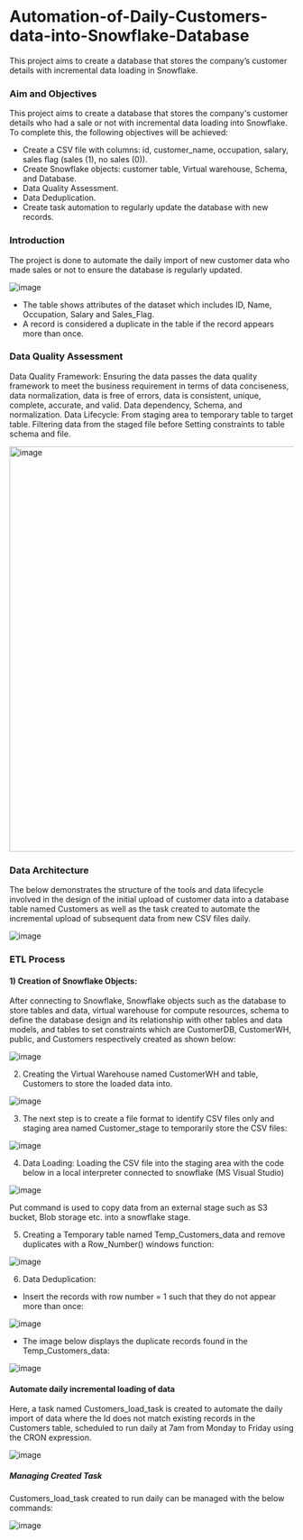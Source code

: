 # Automation-of-Daily-Customers-data-into-Snowflake-Database
This project aims to create a database that stores the company’s customer details with incremental data loading in Snowflake. 

### Aim and Objectives

This project aims to create a database that stores the company's customer details who had a sale or not with incremental data loading into Snowflake. To complete this, the following objectives will be achieved:
- Create a CSV file with columns: id, customer_name, occupation, salary, sales flag (sales (1), no sales (0)).
- Create Snowflake objects: customer table, Virtual warehouse, Schema, and Database.
- Data Quality Assessment.
- Data Deduplication.
- Create task automation to regularly update the database with new records.

### Introduction 

The project is done to automate the daily import of new customer data who made sales or not to ensure the database is regularly updated.  

![image](https://github.com/Ibrahim-netizen/Automation-of-Daily-Customers-data-into-Snowflake-Database/assets/76513466/f82ee264-76e2-46ef-82cd-2034f400d979)

- The table shows attributes  of the dataset which includes ID, Name, Occupation, Salary and Sales_Flag.
- A record is considered a duplicate in the table if the record appears more than once.

### Data Quality Assessment

Data Quality Framework: Ensuring the data passes the data quality framework to meet the business requirement in terms of data conciseness, data normalization, data is free of errors, data is consistent, unique, complete, accurate, and valid.
Data dependency, Schema, and normalization.
Data Lifecycle: From staging area to temporary table to target table. Filtering data from the staged file before Setting constraints to table schema and file.

<img width="719" alt="image" src="https://github.com/Ibrahim-netizen/Automation-of-Daily-Customers-data-into-Snowflake-Database/assets/76513466/c3de4e25-374e-4479-8905-35df865e0022">


### Data Architecture 

The below demonstrates the structure of the tools and data lifecycle involved in the design of the initial upload of customer data into a database table named Customers as well as the task created to automate the incremental upload of subsequent data from new CSV files daily.

![image](https://github.com/Ibrahim-netizen/Automation-of-Daily-Customers-data-into-Snowflake-Database/assets/76513466/e608ff52-8885-41f0-8aa9-44c5ce8dcde4)


### ETL Process

#### 1) Creation of Snowflake Objects: 
After connecting to Snowflake, Snowflake objects such as the database to store tables and data, virtual warehouse for compute resources, schema to define the database design and its relationship with other tables and data models, and tables to set constraints which are CustomerDB,  CustomerWH, public, and Customers respectively created as shown below:

![image](https://github.com/Ibrahim-netizen/Automation-of-Daily-Customers-data-into-Snowflake-Database/assets/76513466/a3c9c2c4-c65e-4e72-95d6-88cfd0ea45d5)



2) Creating the Virtual Warehouse named CustomerWH and table, Customers to store the loaded data into.

![image](https://github.com/Ibrahim-netizen/Automation-of-Daily-Customers-data-into-Snowflake-Database/assets/76513466/0d2d6ad5-a6dd-46ee-9971-59e8085bdf85)


3) The next step is to create a file format to identify CSV files only and staging area named Customer_stage to temporarily store the CSV files: 

![image](https://github.com/Ibrahim-netizen/Automation-of-Daily-Customers-data-into-Snowflake-Database/assets/76513466/9e966f8c-b8d6-447f-970f-f0afe6c09be7)


4) Data Loading: Loading the CSV file into the staging area with the code below in a local interpreter connected to snowflake (MS Visual Studio)
   
![image](https://github.com/Ibrahim-netizen/Automation-of-Daily-Customers-data-into-Snowflake-Database/assets/76513466/87843b2e-c1d1-4825-903a-0168412ec6f2)


Put command is used to copy data from an external stage such as S3 bucket, Blob storage etc. into a snowflake stage.

5) Creating a Temporary table named Temp_Customers_data and remove duplicates with a Row_Number() windows function:

![image](https://github.com/Ibrahim-netizen/Automation-of-Daily-Customers-data-into-Snowflake-Database/assets/76513466/4b5fa05a-ea80-4871-8e54-315fb08fcfd2)


6) Data Deduplication:

- Insert the records with row number = 1 such that they do not appear more than once:

![image](https://github.com/Ibrahim-netizen/Automation-of-Daily-Customers-data-into-Snowflake-Database/assets/76513466/1b9883be-4001-4a3d-b56b-8d4d5e5c834d)

- The image below displays the duplicate records found in the Temp_Customers_data:

![image](https://github.com/Ibrahim-netizen/Automation-of-Daily-Customers-data-into-Snowflake-Database/assets/76513466/7732b0e1-854e-4199-9ef6-37cb6e4a2763)


#### Automate daily incremental loading of data

Here, a task named Customers_load_task is created to automate the daily import of data where the Id does not match existing records in the Customers table, scheduled to run daily at 7am from Monday to Friday using the CRON expression.

![image](https://github.com/Ibrahim-netizen/Automation-of-Daily-Customers-data-into-Snowflake-Database/assets/76513466/4032b589-870f-4619-83ac-d509e01d8302)


##### Managing Created Task

Customers_load_task created to run daily can be managed with the below commands: 

![image](https://github.com/Ibrahim-netizen/Automation-of-Daily-Customers-data-into-Snowflake-Database/assets/76513466/499550e9-b400-4e67-8859-57eb7e663789)

























